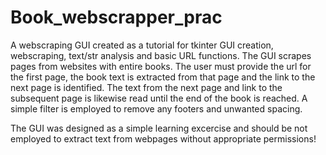 # Book_webscrapper_prac
A webscraping GUI created as a tutorial for tkinter GUI creation, webscraping, text/str analysis and basic URL functions. The GUI scrapes pages from websites with entire books. The user must provide the url for the first page, the book text is extracted from that page and the link to the next page is identified. The text from the next page and link to the subsequent page is likewise read until the end of the book is reached. A simple filter is employed to remove any footers and unwanted spacing.

The GUI was designed as a simple learning excercise and should be not employed to extract text from webpages without appropriate permissions!
